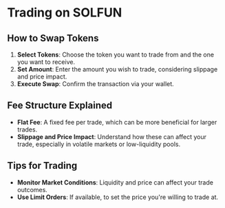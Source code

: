 # Trading on SOLFUN

## How to Swap Tokens

1. **Select Tokens**: Choose the token you want to trade from and the one you want to receive.
2. **Set Amount**: Enter the amount you wish to trade, considering slippage and price impact.
3. **Execute Swap**: Confirm the transaction via your wallet.

## Fee Structure Explained

- **Flat Fee**: A fixed fee per trade, which can be more beneficial for larger trades.
- **Slippage and Price Impact**: Understand how these can affect your trade, especially in volatile markets or low-liquidity pools.

## Tips for Trading

- **Monitor Market Conditions**: Liquidity and price can affect your trade outcomes.
- **Use Limit Orders**: If available, to set the price you're willing to trade at.